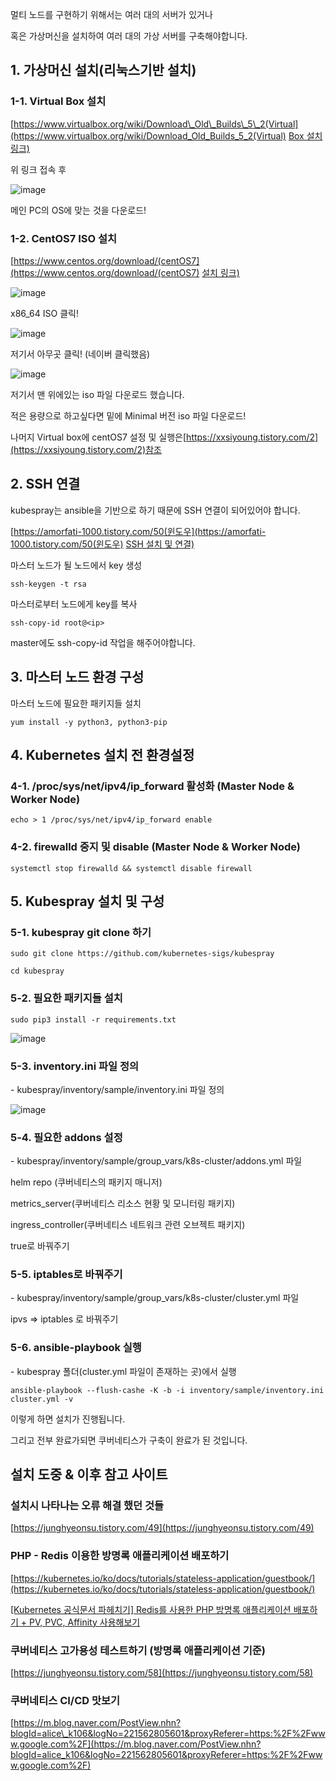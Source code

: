 멀티 노드를 구현하기 위해서는 여러 대의 서버가 있거나

혹은 가상머신을 설치하여 여러 대의 가상 서버를 구축해야합니다.

## 1\. 가상머신 설치(리눅스기반 설치)

### 1-1. Virtual Box 설치

[https://www.virtualbox.org/wiki/Download\_Old\_Builds\_5\_2(Virtual](https://www.virtualbox.org/wiki/Download_Old_Builds_5_2(Virtual) [Box 설치 링크)](https://www.virtualbox.org/wiki/Download_Old_Builds_5_2)

위 링크 접속 후

![image](https://user-images.githubusercontent.com/54893898/91118216-6a09d400-e6cb-11ea-860a-26fc36d811d6.png)

메인 PC의 OS에 맞는 것을 다운로드!

### 1-2. CentOS7 ISO 설치

[https://www.centos.org/download/(centOS7](https://www.centos.org/download/(centOS7) [설치 링크)](https://www.centos.org/download/)

![image](https://user-images.githubusercontent.com/54893898/91118220-6b3b0100-e6cb-11ea-8b16-0216f73b56b5.png)

x86\_64 ISO 클릭!

![image](https://user-images.githubusercontent.com/54893898/91118222-6c6c2e00-e6cb-11ea-8b9d-8ddb33cbd872.png)

저기서 아무곳 클릭! (네이버 클릭했음)

![image](https://user-images.githubusercontent.com/54893898/91118224-6d9d5b00-e6cb-11ea-9c88-adfa3b1cb06a.png)

저기서 맨 위에있는 iso 파일 다운로드 했습니다.

적은 용량으로 하고싶다면 밑에 Minimal 버전 iso 파일 다운로드!

나머지 Virtual box에 centOS7 설정 및 실행은[https://xxsiyoung.tistory.com/2](https://xxsiyoung.tistory.com/2)참조

## 2\. SSH 연결 

kubespray는 ansible을 기반으로 하기 때문에 SSH 연결이 되어있어야 합니다.

[https://amorfati-1000.tistory.com/50(윈도우](https://amorfati-1000.tistory.com/50(윈도우) [SSH 설치 및 연결)](https://amorfati-1000.tistory.com/50)

마스터 노드가 될 노드에서 key 생성

```
ssh-keygen -t rsa
```

마스터로부터 노드에게 key를 복사

```
ssh-copy-id root@<ip>
```

master에도 ssh-copy-id 작업을 해주어야합니다.

## 3\. 마스터 노드 환경 구성

마스터 노드에 필요한 패키지들 설치

```
yum install -y python3, python3-pip
```

## 4\. Kubernetes 설치 전 환경설정

### 4-1. /proc/sys/net/ipv4/ip\_forward 활성화 (Master Node & Worker Node)

```
echo > 1 /proc/sys/net/ipv4/ip_forward enable
```

### 4-2. firewalld 중지 및 disable (Master Node & Worker Node)

```
systemctl stop firewalld && systemctl disable firewall
```

## 5\. Kubespray 설치 및 구성

### 5-1. kubespray git clone 하기

```
sudo git clone https://github.com/kubernetes-sigs/kubespray
```

```
cd kubespray
```

### 5-2. 필요한 패키지들 설치

```
sudo pip3 install -r requirements.txt
```

![image](https://user-images.githubusercontent.com/54893898/91118289-9887af00-e6cb-11ea-8a79-b5ed48ed4078.png)

### 5-3. inventory.ini 파일 정의

\- kubespray/inventory/sample/inventory.ini 파일 정의

![image](https://user-images.githubusercontent.com/54893898/91118225-6fffb500-e6cb-11ea-87da-6e0fd4d42b1f.png)
### 5-4. 필요한 addons 설정

\- kubespray/inventory/sample/group\_vars/k8s-cluster/addons.yml 파일

helm repo (쿠버네티스의 패키지 매니저)

metrics\_server(쿠버네티스 리소스 현황 및 모니터링 패키지)

ingress\_controller(쿠버네티스 네트워크 관련 오브젝트 패키지)

true로 바꿔주기

### 5-5. iptables로 바꿔주기

\- kubespray/inventory/sample/group\_vars/k8s-cluster/cluster.yml 파일

ipvs => iptables 로 바꿔주기

### 5-6. ansible-playbook 실행

\- kubespray 폴더(cluster.yml 파일이 존재하는 곳)에서 실행

```
ansible-playbook --flush-cashe -K -b -i inventory/sample/inventory.ini cluster.yml -v
```

이렇게 하면 설치가 진행됩니다.

그리고 전부 완료가되면 쿠버네티스가 구축이 완료가 된 것입니다. 

## 설치 도중 & 이후 참고 사이트

### 설치시 나타나는 오류 해결 했던 것들

[https://junghyeonsu.tistory.com/49](https://junghyeonsu.tistory.com/49)

### PHP - Redis 이용한 방명록 애플리케이션 배포하기

[https://kubernetes.io/ko/docs/tutorials/stateless-application/guestbook/](https://kubernetes.io/ko/docs/tutorials/stateless-application/guestbook/)

[\[Kubernetes 공식문서 파헤치기\] Redis를 사용한 PHP 방명록 애플리케이션 배포하기 + PV, PVC, Affinity 사용해보기](https://junghyeonsu.tistory.com/56)

### 쿠버네티스 고가용성 테스트하기 (방명록 애플리케이션 기준)

[https://junghyeonsu.tistory.com/58](https://junghyeonsu.tistory.com/58)

### 쿠버네티스 CI/CD 맛보기

[https://m.blog.naver.com/PostView.nhn?blogId=alice\_k106&logNo=221562805601&proxyReferer=https:%2F%2Fwww.google.com%2F](https://m.blog.naver.com/PostView.nhn?blogId=alice_k106&logNo=221562805601&proxyReferer=https:%2F%2Fwww.google.com%2F)
